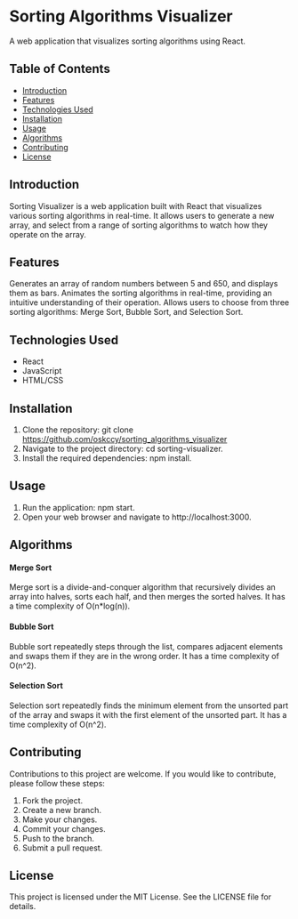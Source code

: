 # Sorting Algorithms Visualizer

A web application that visualizes sorting algorithms using React.

## Table of Contents

- [Introduction](#introduction)
- [Features](#features)
- [Technologies Used](#technologies-used)
- [Installation](#installation)
- [Usage](#usage)
- [Algorithms](#algorithms)
- [Contributing](#contributing)
- [License](#license)

## Introduction
Sorting Visualizer is a web application built with React that visualizes various sorting algorithms in real-time. It allows users to generate a new array, and select from a range of sorting algorithms to watch how they operate on the array.

## Features
Generates an array of random numbers between 5 and 650, and displays them as bars.
Animates the sorting algorithms in real-time, providing an intuitive understanding of their operation.
Allows users to choose from three sorting algorithms: Merge Sort, Bubble Sort, and Selection Sort.
## Technologies Used
- React
- JavaScript
- HTML/CSS
## Installation
1. Clone the repository: git clone https://github.com/oskccy/sorting_algorithms_visualizer
2. Navigate to the project directory: cd sorting-visualizer.
3. Install the required dependencies: npm install.
## Usage
1. Run the application: npm start.
2. Open your web browser and navigate to http://localhost:3000.
## Algorithms
#### Merge Sort
Merge sort is a divide-and-conquer algorithm that recursively divides an array into halves, sorts each half, and then merges the sorted halves. It has a time complexity of O(n*log(n)).

#### Bubble Sort
Bubble sort repeatedly steps through the list, compares adjacent elements and swaps them if they are in the wrong order. It has a time complexity of O(n^2).

#### Selection Sort
Selection sort repeatedly finds the minimum element from the unsorted part of the array and swaps it with the first element of the unsorted part. It has a time complexity of O(n^2).

## Contributing
Contributions to this project are welcome. If you would like to contribute, please follow these steps:

1. Fork the project.
2. Create a new branch.
3. Make your changes.
4. Commit your changes.
5. Push to the branch.
6. Submit a pull request.
## License
This project is licensed under the MIT License. See the LICENSE file for details.
